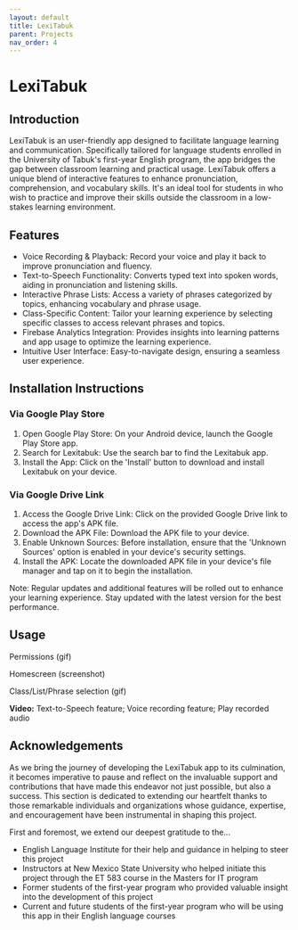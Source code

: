 ```yaml
---
layout: default
title: LexiTabuk
parent: Projects
nav_order: 4
---
```


# LexiTabuk

## [](#Introduction) Introduction

LexiTabuk is an user-friendly app designed to facilitate language learning and communication. Specifically tailored for language students enrolled in the University of Tabuk's first-year English program, the app bridges the gap between classroom learning and practical usage. LexiTabuk offers a unique blend of interactive features to enhance pronunciation, comprehension, and vocabulary skills. It's an ideal tool for students in who wish to practice and improve their skills outside the classroom in a low-stakes learning environment.

## [](#Features) Features

*   Voice Recording & Playback: Record your voice and play it back to improve pronunciation and fluency.
*   Text-to-Speech Functionality: Converts typed text into spoken words, aiding in pronunciation and listening skills.
*   Interactive Phrase Lists: Access a variety of phrases categorized by topics, enhancing vocabulary and phrase usage.
*   Class-Specific Content: Tailor your learning experience by selecting specific classes to access relevant phrases and topics.
*   Firebase Analytics Integration: Provides insights into learning patterns and app usage to optimize the learning experience.
*   Intuitive User Interface: Easy-to-navigate design, ensuring a seamless user experience.

## [](#Installation) Installation Instructions

### Via Google Play Store
1. Open Google Play Store: On your Android device, launch the Google Play Store app.
2. Search for Lexitabuk: Use the search bar to find the Lexitabuk app.
3. Install the App: Click on the 'Install' button to download and install Lexitabuk on your device.

### Via Google Drive Link
1. Access the Google Drive Link: Click on the provided Google Drive link to access the app's APK file.
2. Download the APK File: Download the APK file to your device.
3. Enable Unknown Sources: Before installation, ensure that the 'Unknown Sources' option is enabled in your device's security settings.
4. Install the APK: Locate the downloaded APK file in your device's file manager and tap on it to begin the installation.

Note: Regular updates and additional features will be rolled out to enhance your learning experience. Stay updated with the latest version for the best performance.

## [](#Usage) Usage

Permissions (gif)

Homescreen (screenshot)

Class/List/Phrase selection (gif)

**Video:**
Text-to-Speech feature;
Voice recording feature;
Play recorded audio

## [](#Acknowledgments) Acknowledgements

As we bring the journey of developing the LexiTabuk app to its culmination, it becomes imperative to pause and reflect on the invaluable support and contributions that have made this endeavor not just possible, but also a success. This section is dedicated to extending our heartfelt thanks to those remarkable individuals and organizations whose guidance, expertise, and encouragement have been instrumental in shaping this project.

First and foremost, we extend our deepest gratitude to the...
*   English Language Institute for their help and guidance in helping to steer this project
*   Instructors at New Mexico State University who helped initiate this project through the ET 583 course in the Masters for IT program
*   Former students of the first-year program who provided valuable insight into the development of this project
*   Current and future students of the first-year program who will be using this app in their English language courses
